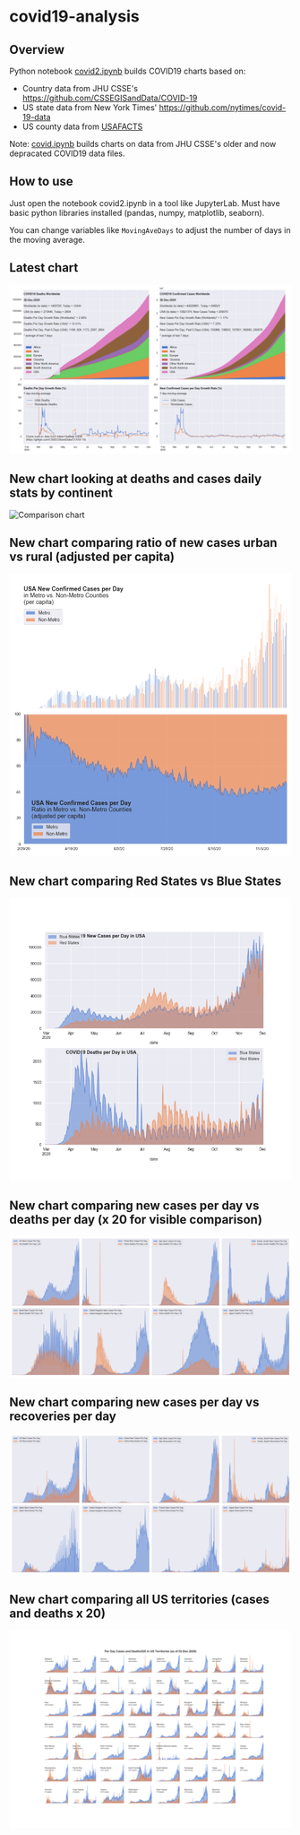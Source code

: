 # covid19-analysis

## Overview
Python notebook [covid2.ipynb](https://github.com/danlaw/covid19-analysis/blob/master/covid2.ipynb) builds COVID19 charts based on:
* Country data from JHU CSSE's https://github.com/CSSEGISandData/COVID-19
* US state data from New York Times' https://github.com/nytimes/covid-19-data
* US county data from [USAFACTS](https://usafacts.org/visualizations/coronavirus-covid-19-spread-map/)

Note: [covid.ipynb](https://github.com/danlaw/covid19-analysis/blob/master/covid.ipynb) builds charts on data from JHU CSSE's older and now depracated COVID19 data files.

## How to use
Just open the notebook covid2.ipynb in a tool like JupyterLab. Must have basic python libraries installed (pandas, numpy, matplotlib, seaborn).

You can change variables like ``MovingAveDays`` to adjust the number of days in the moving average.

## Latest chart
![Latest chart](charts/20201202-covid19-chart.png)

## New chart looking at deaths and cases daily stats by continent
![Comparison chart](charts/20201202-covid20-chart-perday.png)

## New chart comparing ratio of new cases urban vs rural (adjusted per capita)
![Urban rural per capita chart](charts/20201202-US-counties-urban-vs-rural-per-capita.png)

## New chart comparing Red States vs Blue States
![Red vs Blue chart](charts/20201202-compare-daily-red-vs-blue-states.png)

## New chart comparing new cases per day vs deaths per day (x 20 for visible comparison)
![Comparison chart](charts/20201202-comparison-chart.png)

## New chart comparing new cases per day vs recoveries per day
![Recovery chart](charts/20201202-comparison-recovery-chart.png)

## New chart comparing all US territories (cases and deaths x 20)
![Territories chart](charts/20201202-compare-US-territories.png)

